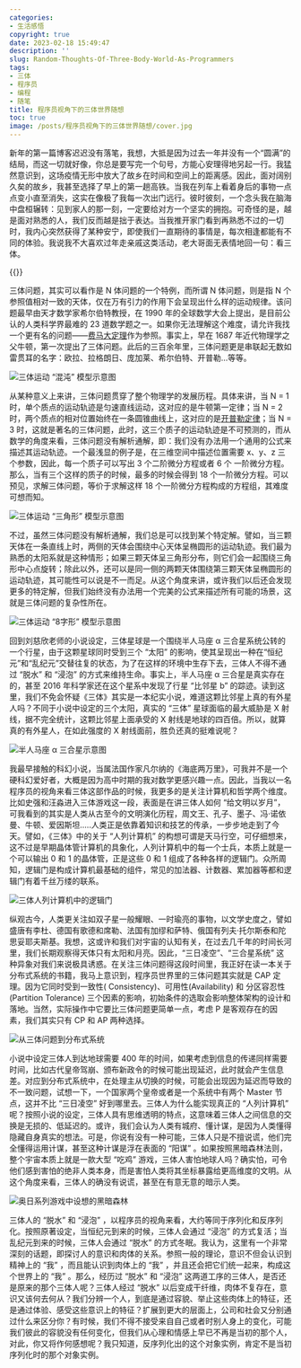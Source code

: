 ```yaml
---
categories:
- 生活感悟
copyright: true
date: 2023-02-18 15:49:47
description: ''
slug: Random-Thoughts-Of-Three-Body-World-As-Programmers
tags:
- 三体
- 程序员
- 编程
- 随笔
title: 程序员视角下的三体世界随想
toc: true
image: /posts/程序员视角下的三体世界随想/cover.jpg
---
```


新年的第一篇博客迟迟没有落笔，我想，大抵是因为过去一年并没有一个“圆满”的结局，而这一切就好像，你总是要写完一个句号，方能心安理得地另起一行。我猛然意识到，这场疫情无形中放大了故乡在时间和空间上的距离感。因此，面对阔别久矣的故乡，我甚至选择了早上的第一趟高铁。当我在列车上看着身后的事物一点点变小直至消失，这实在像极了我每一次出门远行。彼时彼刻，一个念头我在脑海中盘桓辗转：见到家人的那一刻，一定要给对方一个坚实的拥抱。可奇怪的是，越是面对熟悉的人，我们反而越是拙于表达。当我推开家门看到再熟悉不过的一切时，我内心突然获得了某种安宁，即使我们一直期待的事情是，每次相逢都能有不同的体验。我说我不大喜欢过年走亲戚这类活动，老大哥面无表情地回一句：看三体。

{{<douban type="movie" id="26647087">}}

三体问题，其实可以看作是 N 体问题的一个特例，而所谓 N 体问题，则是指 N 个参照值相对一致的天体，仅在万有引力的作用下会呈现出什么样的运动规律。该问题最早由天才数学家希尔伯特教授，在 1990 年的全球数学大会上提出，是目前公认的人类科学界最难的 23 道数学题之一。如果你无法理解这个难度，请允许我找一个更有名的问题——[费马大定理](https://zh.wikipedia.org/wiki/费马大定理)作为参照。事实上，早在 1687 年近代物理学之父牛顿，第一次提出了三体问题。此后的三百余年里，三体问题更是串联起无数如雷贯耳的名字：欧拉、拉格朗日、庞加莱、希尔伯特、开普勒...等等。

![三体运动 “混沌” 模型示意图](/posts/程序员视角下的三体世界随想/Three-Body-Problem-Model-03.gif)

从某种意义上来讲，三体问题贯穿了整个物理学的发展历程。具体来讲，当 N = 1 时，单个质点的运动轨迹是匀速直线运动，这对应的是牛顿第一定律；当 N = 2 时，两个质点的相对位置始终在一条圆锥曲线上，这对应的是[开普勒定律](https://baike.baidu.com/item/开普勒定律)；当 N = 3 时，这就是著名的三体问题，此时，这三个质子的运动轨迹是不可预测的，而从数学的角度来看，三体问题没有解析通解，即：我们没有办法用一个通用的公式来描述其运动轨迹。一个最浅显的例子是，在三维空间中描述位置需要 x、y、z 三个参数，因此，每一个质子可以写出 3 个二阶微分方程或者 6 个 一阶微分方程。那么，当有三个这样的质子的时候，最多的时候会得到 18 个一阶微分方程。可以预见，求解三体问题，等价于求解这样 18 个一阶微分方程构成的方程组，其难度可想而知。

![三体运动 “三角形” 模型示意图](/posts/程序员视角下的三体世界随想/Three-Body-Problem-Model-01.gif)

不过，虽然三体问题没有解析通解，我们总是可以找到某个特定解。譬如，当三颗天体在一条直线上时，两侧的天体会围绕中心天体呈椭圆形的运动轨迹。我们最为熟悉的太阳系就是这种情形；如果三颗天体呈三角形分布，则它们会一起围绕三角形中心点旋转；除此以外，还可以是同一侧的两颗天体围绕第三颗天体呈椭圆形的运动轨迹，其可能性可以说是不一而足。从这个角度来讲，或许我们以后还会发现更多的特定解，但我们始终没有办法用一个完美的公式来描述所有可能的场景，这就是三体问题的复杂性所在。

![三体运动 “8字形” 模型示意图](/posts/程序员视角下的三体世界随想/Three-Body-Problem-Model-02.gif)

回到刘慈欣老师的小说设定，三体星球是一个围绕半人马座 α 三合星系统公转的一个行星，由于这颗星球同时受到三个 “太阳” 的影响，使其呈现出一种在“恒纪元”和“乱纪元”交替往复的状态，为了在这样的环境中生存下去，三体人不得不通过 “脱水” 和 “浸泡” 的方式来维持生命。事实上，半人马座 α 三合星是真实存在的，甚至 2016 年科学家还在这个星系中发现了行星 “比邻星 b” 的踪迹。读到这里，我们不免会怀疑《三体》其实是一本纪实小说，难道这颗比邻星上真的有外星人吗？不同于小说中设定的三个太阳，真实的 “三体” 星球面临的最大威胁是 X 射线，据不完全统计，这颗比邻星上面承受的 X 射线是地球的四百倍。所以，就算真的有外星人，在如此强度的 X 射线面前，胜负还真的挺难说呢？

![半人马座 α 三合星示意图](/posts/程序员视角下的三体世界随想/Centaurus-Three-Stars.jpg)

我最早接触的科幻小说，当属法国作家凡尔纳的《海底两万里》，可我并不是一个硬科幻爱好者，大概是因为高中时期的我对数学更感兴趣一点。因此，当我以一名程序员的视角来看三体这部作品的时候，我更多的是关注计算机和哲学两个维度。比如史强和汪淼进入三体游戏这一段，表面是在讲三体人如何 “给文明以岁月”，可我看到的其实是人类从古至今的文明演化历程，周文王、孔子、墨子、冯·诺依曼、牛顿、爱因斯坦.....人类正是依靠着知识和技艺的传承，一步步地走到了今天。譬如，《三体》中的关于 “人列计算机” 的构想可谓是天马行空，可仔细想来，这不过是早期晶体管计算机的具象化，人列计算机中的每一个士兵，本质上就是一个可以输出 0 和 1 的晶体管，正是这些 0 和 1 组成了各种各样的逻辑门。众所周知，逻辑门是构成计算机最基础的组件，常见的加法器、计数器、累加器等都和逻辑门有着千丝万缕的联系。

![三体人列计算机中的逻辑门](/posts/程序员视角下的三体世界随想/Logic-Gate-In-Three-Body.jpg)

纵观古今，人类更关注如双子星一般耀眼、一时瑜亮的事物，以文学史度之，譬如盛唐有李杜、德国有歌德和席勒、法国有加缪和萨特、俄国有列夫·托尔斯泰和陀思妥耶夫斯基。我想，这或许和我们对宇宙的认知有关，在过去几千年的时间长河里，我们长期观察得天体只有太阳和月亮。因此，“三日凌空”、“三合星系统” 这种异象对我们来说极具诱惑。在关注三体问题得这段时间里，我正好在读一本关于分布式系统的书籍，我马上意识到，程序员世界里的三体问题其实就是 CAP 定理。因为它同时受到一致性(   Consistency)、可用性(Availability) 和 分区容忍性(Partition Tolerance) 三个因素的影响，初始条件的选取会影响整体架构的设计和落地。当然，实际操作中它要比三体问题更简单一点，考虑 P 是客观存在的因素，我们其实只有 CP 和 AP 两种选择。

![从三体问题到分布式系统](/posts/程序员视角下的三体世界随想/CAP-Theory.png)

小说中设定三体人到达地球需要 400 年的时间，如果考虑到信息的传递同样需要时间，比如古代皇帝驾崩、颁布新政令的时候可能出现延迟，此时就会产生信息差。对应到分布式系统中，在处理主从切换的时候，可能会出现因为延迟而导致的不一致问题，试想一下，一个国家两个皇帝或者是一个系统中有两个 Master 节点，这并不比 “三日凌空” 好到哪里去。三体人为什么能实现真正的 “人列计算机” 呢？按照小说的设定，三体人具有思维透明的特点，这意味着三体人之间信息的交换是无损的、低延迟的。或许，我们会认为人类有城府、懂计谋，是因为人类懂得隐藏自身真实的想法。可是，你说有没有一种可能，三体人只是不擅说谎，他们完全懂得运用计谋，甚至这种计谋是浮在表面的 “阳谋” 。如果按照黑暗森林法则，整个宇宙本质上就是一款大型 “吃鸡” 游戏，三体人害怕地球人吗？确实怕，可令他们感到害怕的绝非人类本身，而是害怕人类将其坐标暴露给更高维度的文明。从这个角度来看，三体人的确没有说谎，甚至在有意无意的暗示人类。

![奥日系列游戏中设想的黑暗森林](/posts/程序员视角下的三体世界随想/Ori-&-Blind-Forest.jpg)

三体人的 “脱水” 和 “浸泡” ，以程序员的视角来看，大约等同于序列化和反序列化。按照原著设定，当恒纪元到来的时候，三体人会通过 “浸泡” 的方式复活；当乱纪元到来的时候，三体人会通过 “脱水” 的方式冬眠。我认为，这里有一个非常深刻的话题，即探讨人的意识和肉体的关系。参照一般的理论，意识不但会认识到精神上的 “我” ，而且能认识到肉体上的 “我” ，并且还会把它们统一起来，构成这个世界上的 “我” 。那么，经历过 “脱水” 和 “浸泡” 这两道工序的三体人，是否还是原来的那个三体人呢？三体人经过 “脱水” 以后变成干纤维，肉体不复存在，意识又该何去何从？我们分辨一个人，到底是通过容貌、举止这些肉体上的特征，还是通过体验、感受这些意识上的特征？扩展到更大的层面上，公司和社会又分别通过什么来区分你？有时候，我们不得不接受来自自己或者时别人身上的变化，可能我们彼此的容貌没有任何变化，但我们从心理和情感上早已不再是当初的那个人，对此，你又将作何感想呢？我只知道，反序列化出的这个对象实例，肯定不是当初序列化时的那个对象实例。

